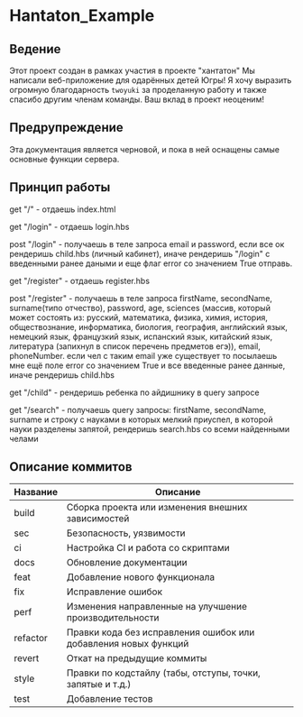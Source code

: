 # Hantaton_Example

## Ведение
Этот проект создан в рамках участия в проекте "хантатон" Мы написали веб-приложение для одарённых детей Югры! Я хочу выразить огромную благодарность `twoyuki` за проделанную работу и также спасибо другим членам команды. Ваш вклад в проект неоценим! 

## Предрупреждение 
Эта документация является черновой, и пока в ней оснащены самые основные функции сервера.

## Принцип работы 
get "/" - отдаешь index.html

get "/login" - отдаешь login.hbs

post "/login" - получаешь в теле запроса email и password, если все ок рендеришь child.hbs (личный кабинет),
иначе рендеришь "/login" с введенными ранее даными и еще флаг error со значением True отправь.

get "/register" - отдаешь register.hbs

post "/register" - получаешь в теле запроса firstName, secondName, surname(типо отчество), password, age, sciences
(массив, который может состоять из: русский, математика, физика, химия, история, обществознание, информатика, биология,
география, английский язык, немецкий язык, французкий язык, испанский язык, китайский язык, литература (запихнул в список
перечень предметов егэ)), email, phoneNumber. если чел с таким email уже существует то посылаешь мне ещё поле error со значением True
и все введенные ранее данные, иначе рендеришь child.hbs

get "/child" - рендеришь ребенка по айдишнику в query запросе

get "/search" - получаешь query запросы: firstName, secondName, surname и строку с науками в которых мелкий приуспел, в которой
науки разделены запятой, рендеришь search.hbs со всеми найденными челами



## Описание коммитов
| Название |Описание                                                        |
|----------|-----------------------------------------------------------------|
| build	   | Сборка проекта или изменения внешних зависимостей               |
| sec      | Безопасность, уязвимости                                        |
| ci       | Настройка CI и работа со скриптами                              |
| docs	   | Обновление документации                                         |
| feat	   | Добавление нового функционала                                   |
| fix	   | Исправление ошибок                                              |
| perf	   | Изменения направленные на улучшение производительности          |
| refactor | Правки кода без исправления ошибок или добавления новых функций |
| revert   | Откат на предыдущие коммиты                                     |
| style	   | Правки по кодстайлу (табы, отступы, точки, запятые и т.д.)      |
| test	   | Добавление тестов                                               |
